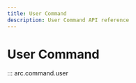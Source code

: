 ```yaml
---
title: User Command
description: User Command API reference
---
```


# User Command

::: arc.command.user
